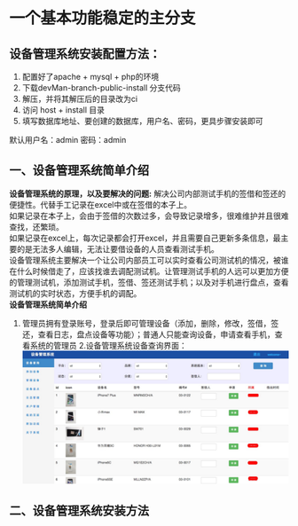 # 一个基本功能稳定的主分支 


## 设备管理系统安装配置方法：

1. 配置好了apache + mysql + php的环境
2. 下载devMan-branch-public-install 分支代码
3. 解压，并将其解压后的目录改为ci
4. 访问 host + install 目录
5. 填写数据库地址、要创建的数据库，用户名、密码，更具步骤安装即可

默认用户名：admin
密码：admin

## 一、设备管理系统简单介绍
<b>设备管理系统的原理，以及要解决的问题:</b>
解决公司内部测试手机的签借和签还的便捷性。代替手工记录在excel中或在签借的本子上。<br>
如果记录在本子上，会由于签借的次数过多，会导致记录增多，很难维护并且很难查找，还繁琐。<br>
如果记录在excel上，每次记录都会打开excel，并且需要自己更新多条信息，最主要的是无法多人编辑，无法让要借设备的人员查看测试手机。<br>
设备管理系统主要解决一个让公司内部员工可以实时查看公司测试机的情况，被谁在什么时候借走了，应该找谁去调配测试机。让管理测试手机的人远可以更加方便的管理测试机，添加测试手机，签借、签还测试手机；以及对手机进行盘点，查看测试机的实时状态，方便手机的调配。<br>
<b>设备管理系统简单介绍</b>
1. 管理员拥有登录账号，登录后即可管理设备（添加，删除，修改，签借，签还，查看日志，盘点设备等功能）；普通人只能查询设备，申请查看手机，查看系统的管理员
2.设备管理系统设备查询界面：
![图片加载失败](/temp/设备查询.png)
## 二、设备管理系统安装方法
